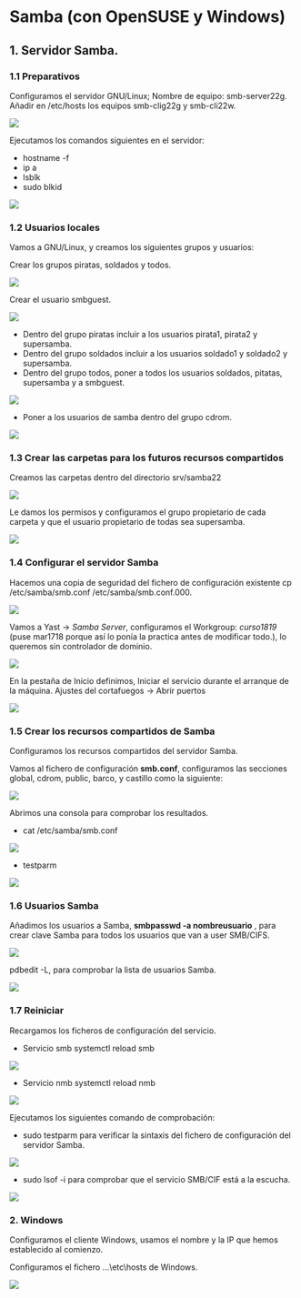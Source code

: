 # Samba (con OpenSUSE y Windows)

## 1. Servidor Samba.

### 1.1 Preparativos
Configuramos el servidor GNU/Linux;
Nombre de equipo: smb-server22g.
Añadir en /etc/hosts los equipos smb-clig22g y smb-cli22w.

![](imagen/1.PNG)

Ejecutamos los comandos siguientes en el servidor:

* hostname -f
* ip a
* lsblk
* sudo blkid

![](imagen/2.PNG)

### 1.2 Usuarios locales

Vamos a GNU/Linux, y creamos los siguientes grupos y usuarios:

Crear los grupos piratas, soldados y todos.

![](imagen/3.PNG)

Crear el usuario smbguest.

![](imagen/4.PNG)

* Dentro del grupo piratas incluir a los usuarios pirata1, pirata2 y supersamba.
* Dentro del grupo soldados incluir a los usuarios soldado1 y soldado2 y supersamba.
* Dentro del grupo todos, poner a todos los usuarios soldados, pitatas, supersamba y a smbguest.

![](imagen/5.PNG)

* Poner a los usuarios de samba dentro del grupo cdrom.

![](imagen/6.PNG)

### 1.3 Crear las carpetas para los futuros recursos compartidos

Creamos las carpetas dentro del directorio srv/samba22

![](imagen/7.PNG)

Le damos los permisos y configuramos el grupo propietario de cada carpeta y que el usuario propietario de todas sea supersamba.

![](imagen/8.PNG)

### 1.4 Configurar el servidor Samba

Hacemos una copia de seguridad del fichero de configuración existente cp /etc/samba/smb.conf /etc/samba/smb.conf.000.

![](imagen/9.PNG)

Vamos a Yast -> *Samba Server*, configuramos el Workgroup: *curso1819* (puse mar1718 porque así lo ponía la practica antes de modificar todo.), lo queremos sin controlador de dominio.

![](imagen/10.PNG)

En la pestaña de Inicio definimos, Iniciar el servicio durante el arranque de la máquina.
Ajustes del cortafuegos -> Abrir puertos

![](imagen/11.PNG)

### 1.5 Crear los recursos compartidos de Samba

Configuramos los recursos compartidos del servidor Samba.

Vamos al fichero de configuración **smb.conf**, configuramos las secciones global, cdrom, public, barco, y castillo como la siguiente:

![](imagen/12.PNG)

Abrimos una consola para comprobar los resultados.
* cat /etc/samba/smb.conf

![](imagen/13.PNG)

* testparm

![](imagen/14.PNG)


### 1.6 Usuarios Samba

Añadimos los usuarios a Samba, **smbpasswd -a nombreusuario** , para crear clave Samba para todos los usuarios que van a user SMB/CIFS.

![](imagen/15.PNG)

pdbedit -L, para comprobar la lista de usuarios Samba.

![](imagen/16.PNG)


### 1.7 Reiniciar

Recargamos los ficheros de configuración del servicio.

* Servicio smb systemctl reload smb

![](imagen/17.PNG)

* Servicio nmb systemctl reload nmb

![](imagen/18.PNG)

Ejecutamos los siguientes comando de comprobación:
* sudo testparm para verificar la sintaxis del fichero de configuración del servidor Samba.

![](imagen/19.PNG)

* sudo lsof -i para comprobar que el servicio SMB/CIF está a la escucha.

![](imagen/20.PNG)


### 2. Windows

Configuramos el cliente Windows, usamos el nombre y la IP que hemos establecido al comienzo.

Configuramos el fichero ...\etc\hosts de Windows.

![](imagen/21.PNG)
